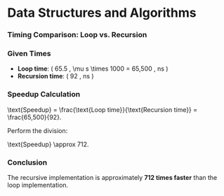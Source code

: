 # Data Structures and Algorithms

### Timing Comparison: Loop vs. Recursion

### Given Times
- **Loop time**: \( 65.5 \, \mu s \times 1000 = 65,500 \, ns \)
- **Recursion time**: \( 92 \, ns \)

### Speedup Calculation

\text{Speedup} = \frac{\text{Loop time}}{\text{Recursion time}} = \frac{65,500}{92}.


Perform the division:

\text{Speedup} \approx 712.


### Conclusion
The recursive implementation is approximately **712 times faster** than the loop implementation.
